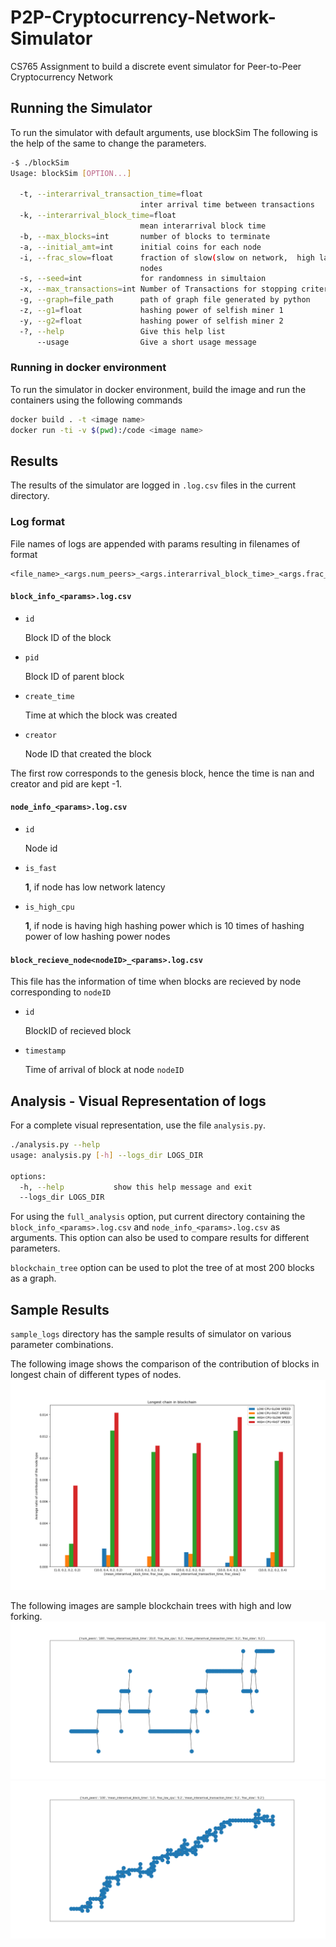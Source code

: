 # P2P-Cryptocurrency-Network-Simulator

CS765 Assignment  to build a discrete event simulator for Peer-to-Peer Cryptocurrency Network

## Running the Simulator

To run the simulator with default arguments, use blockSim
The following is the help of the same to change the parameters.

```bash
-$ ./blockSim
Usage: blockSim [OPTION...]

  -t, --interarrival_transaction_time=float
                             inter arrival time between transactions
  -k, --interarrival_block_time=float
                             mean interarrival block time
  -b, --max_blocks=int       number of blocks to terminate
  -a, --initial_amt=int      initial coins for each node
  -i, --frac_slow=float      fraction of slow(slow on network,  high latency)
                             nodes
  -s, --seed=int             for randomness in simultaion
  -x, --max_transactions=int Number of Transactions for stopping criteria
  -g, --graph=file_path      path of graph file generated by python
  -z, --g1=float             hashing power of selfish miner 1
  -y, --g2=float             hashing power of selfish miner 2
  -?, --help                 Give this help list
      --usage                Give a short usage message
```

### Running in docker environment

To run the simulator in docker environment, build the image and run the containers using the following commands
```bash
docker build . -t <image name>
docker run -ti -v $(pwd):/code <image name>
```

## Results

The results of the simulator are logged in `.log.csv` files in the current directory.

### Log format

File names of logs are appended with params resulting in filenames of format
```
<file_name>_<args.num_peers>_<args.interarrival_block_time>_<args.frac_low_cpu>_<args.interarrival_transaction_time>_<args.frac_slow>.log.csv
```

#### `block_info_<params>.log.csv`

- `id`

    Block ID of the block
- `pid`

    Block ID of parent block
- `create_time`
    
    Time at which the block was created
- `creator`

    Node ID that created the block

The first row corresponds to the genesis block, hence the time is nan and creator and pid are kept -1.


#### `node_info_<params>.log.csv`

- `id`

    Node id
- `is_fast`

    **1**, if node has low network latency
- `is_high_cpu`
    
    **1**, if node is having high hashing power which is 10 times of hashing power of low hashing power nodes

#### `block_recieve_node<nodeID>_<params>.log.csv`

This file has the information of time when blocks are recieved by node corresponding to `nodeID`

- `id`
    
    BlockID of recieved block
- `timestamp`
    
    Time of arrival of block at node `nodeID`

## Analysis - Visual Representation of logs

For a complete visual representation, use the file `analysis.py`.

```bash
./analysis.py --help
usage: analysis.py [-h] --logs_dir LOGS_DIR

options:
  -h, --help           show this help message and exit
  --logs_dir LOGS_DIR
```
For using the `full_analysis` option, put current directory containing the `block_info_<params>.log.csv` and `node_info_<params>.log.csv` as arguments. This option can also be used to compare results for different parameters.

`blockchain_tree` option can be used to plot the tree of at most 200 blocks as a graph.

## Sample Results

`sample_logs` directory has the sample results of simulator on various parameter combinations.

The following image shows the comparison of the contribution of blocks in longest chain of different types of nodes.
![](sample_logs/longest_chain_contrib_comp.png)

The following images are sample blockchain trees with high and low forking.
![](sample_logs/tree_100_20.0_0.2_0.2_0.2.png)
![](sample_logs/tree_100_1.0_0.2_0.2_0.2.png)
